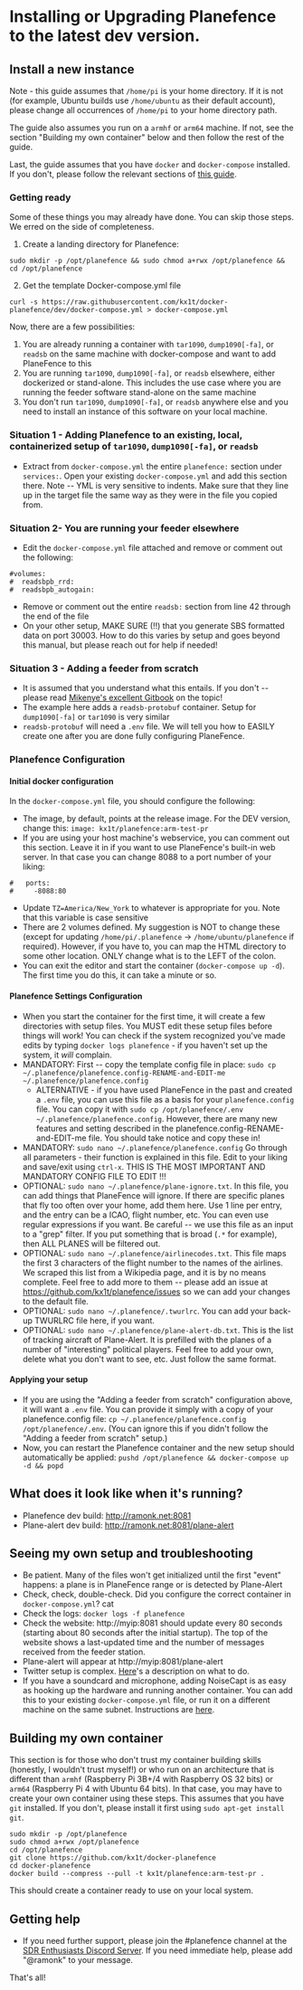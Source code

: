 # Installing or Upgrading Planefence to the latest dev version.

## Install a new instance

Note - this guide assumes that `/home/pi` is your home directory. If it is not (for example, Ubuntu builds use `/home/ubuntu` as their default account), please change all occurrences of `/home/pi` to your home directory path.

The guide also assumes you run on a `armhf` or `arm64` machine. If not, see the section "Building my own container" below and then follow the rest of the guide.

Last, the guide assumes that you have `docker` and `docker-compose` installed. If you don't, please follow the relevant sections of [this guide](https://mikenye.gitbook.io/ads-b/setting-up-the-host-system/install-docker).

### Getting ready
Some of these things you may already have done. You can skip those steps. We erred on the side of completeness.
1. Create a landing directory for Planefence:
```
sudo mkdir -p /opt/planefence && sudo chmod a+rwx /opt/planefence && cd /opt/planefence
```
2. Get the template Docker-compose.yml file
```
curl -s https://raw.githubusercontent.com/kx1t/docker-planefence/dev/docker-compose.yml > docker-compose.yml
```

Now, there are a few possibilities:
1. You are already running a container with `tar1090`, `dump1090[-fa]`, or `readsb` on the same machine with docker-compose and want to add PlaneFence to this
2. You are running `tar1090`, `dump1090[-fa]`, or `readsb` elsewhere, either dockerized or stand-alone. This includes the use case where you are running the feeder software stand-alone on the same machine
3. You don't run `tar1090`, `dump1090[-fa]`, or `readsb` anywhere else and you need to install an instance of this software on your local machine.


### Situation 1 - Adding Planefence to an existing, local, containerized setup of `tar1090`, `dump1090[-fa]`, or `readsb`
- Extract from `docker-compose.yml` the entire `planefence:` section under `services:`. Open your existing `docker-compose.yml` and add this section there. Note -- YML is very sensitive to indents. Make sure that they line up in the target file the same way as they were in the file you copied from.

### Situation 2- You are running your feeder elsewhere
- Edit the `docker-compose.yml` file attached and remove or comment out the following:
```
#volumes:
#  readsbpb_rrd:
#  readsbpb_autogain:
```
- Remove or comment out the entire `readsb:` section from line 42 through the end of the file
- On your other setup, MAKE SURE (!!) that you generate SBS formatted data on port 30003. How to do this varies by setup and goes beyond this manual, but please reach out for help if needed!

### Situation 3 - Adding a feeder from scratch
- It is assumed that you understand what this entails. If you don't -- please read [Mikenye's excellent Gitbook](https://mikenye.gitbook.io/ads-b/) on the topic!
- The example here adds a `readsb-protobuf` container. Setup for `dump1090[-fa]` or `tar1090` is very similar
- `readsb-protobuf` will need a `.env` file. We will tell you how to EASILY create one after you are done fully configuring PlaneFence.

### Planefence Configuration
#### Initial docker configuration
In the `docker-compose.yml` file, you should configure the following:
- The image, by default, points at the release image. For the DEV version, change this: `image: kx1t/planefence:arm-test-pr`
- If you are using your host machine's webservice, you can comment out this section. Leave it in if you want to use PlaneFence's built-in web server. In that case you can change 8088 to a port number of your liking:
```
#   ports:
#     -8088:80
```
- Update `TZ=America/New_York` to whatever is appropriate for you. Note that this variable is case sensitive
- There are 2 volumes defined. My suggestion is NOT to change these (except for updating `/home/pi/.planefence` -> `/home/ubuntu/planefence` if required). However, if you have to, you can map the HTML directory to some other location. ONLY change what is to the LEFT of the colon.
- You can exit the editor and start the container (`docker-compose up -d`). The first time you do this, it can take a minute or so.

#### Planefence Settings Configuration
- When you start the container for the first time, it will create a few directories with setup files. You MUST edit these setup files before things will work! You can check if the system recognized you've made edits by typing `docker logs planefence` - if you haven't set up the system, it *will* complain.
- MANDATORY: First -- copy the template config file in place: `sudo cp ~/.planefence/planefence.config-RENAME-and-EDIT-me ~/.planefence/planefence.config`
  - ALTERNATIVE - if you have used PlaneFence in the past and created a `.env` file, you can use this file as a basis for your `planefence.config` file. You can copy it with `sudo cp /opt/planefence/.env ~/.planefence/planefence.config`. However, there are many new features and setting described in the planefence.config-RENAME-and-EDIT-me file. You should take notice and copy these in!
- MANDATORY: `sudo nano ~/.planefence/planefence.config` Go through all parameters - their function is explained in this file. Edit to your liking and save/exit using `ctrl-x`. THIS IS THE MOST IMPORTANT AND MANDATORY CONFIG FILE TO EDIT !!!
- OPTIONAL: `sudo nano ~/.planefence/plane-ignore.txt`. In this file, you can add things that PlaneFence will ignore. If there are specific planes that fly too often over your home, add them here. Use 1 line per entry, and the entry can be a ICAO, flight number, etc. You can even use regular expressions if you want. Be careful -- we use this file as an input to a "grep" filter. If you put something that is broad (`.*` for example), then ALL PLANES will be filtered out.
- OPTIONAL: `sudo nano ~/.planefence/airlinecodes.txt`. This file maps the first 3 characters of the flight number to the names of the airlines. We scraped this list from a Wikipedia page, and it is by no means complete. Feel free to add more to them -- please add an issue at https://github.com/kx1t/planefence/issues so we can add your changes to the default file.
- OPTIONAL: `sudo nano ~/.planefence/.twurlrc`. You can add your back-up TWURLRC file here, if you want.
- OPTIONAL: `sudo nano ~/.planefence/plane-alert-db.txt`. This is the list of tracking aircraft of Plane-Alert. It is prefilled with the planes of a number of "interesting" political players. Feel free to add your own, delete what you don't want to see, etc. Just follow the same format.

#### Applying your setup
- If you are using the "Adding a feeder from scratch" configuration above, it will want a `.env` file. You can provide it simply with a copy of your planefence.config file: `cp ~/.planefence/planefence.config /opt/planefence/.env`. (You can ignore this if you didn't follow the "Adding a feeder from scratch" setup.)
- Now, you can restart the Planefence container and the new setup should automatically be applied: `pushd /opt/planefence && docker-compose up -d && popd`

## What does it look like when it's running?
- Planefence dev build: http://ramonk.net:8081
- Plane-alert dev build: http://ramonk.net:8081/plane-alert

## Seeing my own setup and troubleshooting
- Be patient. Many of the files won't get initialized until the first "event" happens: a plane is in PlaneFence range or is detected by Plane-Alert
- Check, check, double-check. Did you configure the correct container in `docker-compose.yml`? cat
- Check the logs: `docker logs -f planefence`
- Check the website: http://myip:8081 should update every 80 seconds (starting about 80 seconds after the initial startup). The top of the website shows a last-updated time and the number of messages received from the feeder station.
- Plane-alert will appear at http://myip:8081/plane-alert
- Twitter setup is complex. [Here](https://github.com/kx1t/docker-planefence#setting-up-tweeting)'s a description on what to do.
- If you have a soundcard and microphone, adding NoiseCapt is as easy as hooking up the hardware and running another container. You can add this to your existing `docker-compose.yml` file, or run it on a different machine on the same subnet. Instructions are [here](https://github.com/kx1t/docker-noisecapt/blob/main/README.md).

## Building my own container
This section is for those who don't trust my container building skills (honestly, I wouldn't trust myself!) or who run on an architecture that is different than `armhf` (Raspberry Pi 3B+/4 with Raspberry OS 32 bits) or `arm64` (Raspberry Pi 4 with Ubuntu 64 bits). In that case, you may have to create your own container using these steps. This assumes that you have `git` installed. If you don't, please install it first using `sudo apt-get install git`.
 ```
sudo mkdir -p /opt/planefence
sudo chmod a+rwx /opt/planefence
cd /opt/planefence
git clone https://github.com/kx1t/docker-planefence
cd docker-planefence
docker build --compress --pull -t kx1t/planefence:arm-test-pr .
```
This should create a container ready to use on your local system.


## Getting help
- If you need further support, please join the #planefence channel at the [SDR Enthusiasts Discord Server](https://discord.gg/VDT25xNZzV). If you need immediate help, please add "@ramonk" to your message.

That's all!
